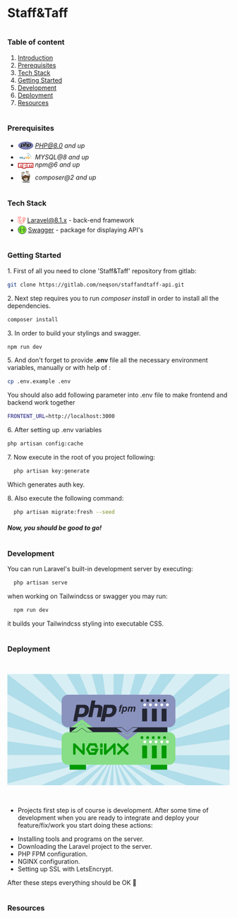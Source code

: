 # Staff&Taff

#
### Table of content

1. [Introduction](#Introduction)
2. [Prerequisites](#Prerequisites)
3. [Tech Stack](#Tech-Stack)
4. [Getting Started](#Getting-Started)
5. [Development](#Development)
6. [Deployment](#Deployment)
7. [Resources](#Resources)

#
### Prerequisites

* <img src="./public/assets/readme/php.png" width="35" style="position: relative; top: 4px" /> *PHP@8.0 and up*
* <img src="./public/assets/readme/mysql.png" width="35" style="position: relative; top: 4px" /> *MYSQL@8 and up*
* <img src="./public/assets/readme/npm.png" width="35" style="position: relative; top: 4px" /> *npm@6 and up*
* <img src="./public/assets/readme/composer.png" width="35" style="position: relative; top: 6px" /> *composer@2 and up*



#
### Tech Stack

* <img src="./public/assets/readme/laravel.png" height="18" style="position: relative; top: 4px" /> [Laravel@8.1.x](https://laravel.com/docs/8.1.x) - back-end framework
* <img src="./public/assets/readme/swagger.png" height="19" style="position: relative; top: 4px" /> [Swagger](https://github.com/spatie/laravel-translatable) - package for displaying API's



#
### Getting Started
1\. First of all you need to clone 'Staff&Taff' repository from gitlab:
```sh
git clone https://gitlab.com/neqson/staffandtaff-api.git
```

2\. Next step requires you to run *composer install* in order to install all the dependencies.
```sh
composer install
```

3\. In order to build your stylings and swagger.
```sh
npm run dev
```

5\. And don't forget to provide **.env** file all the necessary environment variables, manually or with help of :  
```sh
cp .env.example .env
```

You should also add following parameter into .env file to make frontend and backend work together
```sh
FRONTENT_URL=http://localhost:3000
```

6\. After setting up .env variables
```sh
php artisan config:cache
```


7\. Now execute in the root of you project following:
```sh
  php artisan key:generate
```
Which generates auth key.

8\. Also execute the following command:
```sh
  php artisan migrate:fresh --seed
```

##### Now, you should be good to go!



#
### Development

You can run Laravel's built-in development server by executing:

```sh
  php artisan serve
```

when working on Tailwindcss or swagger you may run:

```sh
  npm run dev
```
it builds your Tailwindcss styling into executable CSS.


#
### Deployment
<br/>

!["nginx / php fpm"](./public/assets/readme/ngnix-fpm.png)

<br />

- Projects first step is of course is development.
 After some time of development when you are ready to integrate and deploy your feature/fix/work you start doing these actions:
* Installing tools and programs on the server.
* Downloading the Laravel project to the server.
* PHP FPM configuration.
* NGINX configuration.
* Setting up SSL with LetsEncrypt.

After these steps everything should be OK :pray:


#
### Resources
<!-- !["drawsql"](./public/assets/readme/drawsql.png) -->
